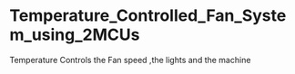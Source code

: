 # Temperature_Controlled_Fan_System_using_2MCUs
Temperature Controls the Fan speed ,the lights and the machine 
